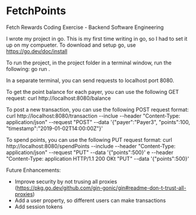 # FetchPoints
Fetch Rewards Coding Exercise - Backend Software Engineering

I wrote my project in go.  This is my first time writing in go, so I had to set it up on my compueter.
To download and setup go, use https://go.dev/doc/install

To run the project, in the project folder in a terminal window, run the following:
go run .

In a separate terminal, you can send requests to localhost port 8080.

To get the point balance for each payer, you can use the following GET request:
curl http://localhost:8080/balance

To post a new transaction, you can use the following POST request format:
curl http://localhost:8080/transaction --inclue --header "Content-Type: application/json" --request "POST" --data '{"payer":"Payer3", "points":100,  "timestamp":"2019-01-02T14:00:00Z"}'

To spend points, you can use the following PUT request format:
curl http://localhost:8080/spendPoints --include --header "Content-Type: application/json" --request "PUT" --data '{"points":500}' e --header "Content-Type: application
HTTP/1.1 200 OKt "PUT" --data '{"points":500}'

Future Enhancements:
- Improve security by not trusing all proxies (https://pkg.go.dev/github.com/gin-gonic/gin#readme-don-t-trust-all-proxies)
- Add a user property, so different users can make transactions 
- Add session tokens